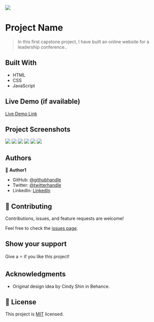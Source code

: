 ![](https://img.shields.io/badge/Microverse-blueviolet)

# Project Name

> In this first capstone project, I have built an online website for a leadership conference..


## Built With

- HTML 
- CSS
- JavaScript

## Live Demo (if available)

[Live Demo Link](http://rn486.github.io/Capstone1-project/)

## Project Screenshots
<img src="./images/projectscreenshot1"/>
<img src="./images/projectscreenshot2"/>
<img src="./images/projectscreenshot3"/>
<img src="./images/projectscreenshot4"/>
<img src="./images/projectscreenshot5"/>
<img src="./images/projectscreenshot6"/>

## Authors

👤 **Author1**

- GitHub: [@githubhandle](https://github.com/Rn486)
- Twitter: [@twitterhandle](https://twitter.com/recillahk)
- LinkedIn: [LinkedIn](https://www.linkedin.com/in/recillah-khamala-071151b7/)


## 🤝 Contributing

Contributions, issues, and feature requests are welcome!

Feel free to check the [issues page](https://github.com/Rn486/HTML-CSS-JavaScript-capstone-project/issues/).

## Show your support

Give a ⭐️ if you like this project!

## Acknowledgments

- Original design idea by Cindy Shin in Behance.

## 📝 License

This project is [MIT](./MIT.md) licensed.
